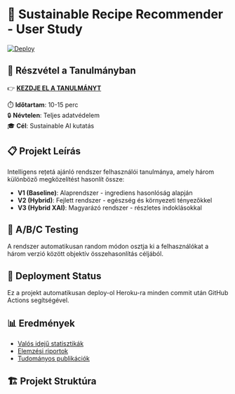 # 🌱 Sustainable Recipe Recommender - User Study

[![Deploy](https://github.com/YOUR_USERNAME/sustainable-recipe-recommender/actions/workflows/deploy.yml/badge.svg)](https://github.com/YOUR_USERNAME/sustainable-recipe-recommender/actions/workflows/deploy.yml)

## 🔬 Részvétel a Tanulmányban

👉 **[KEZDJE EL A TANULMÁNYT](https://your-app-name.herokuapp.com)**

⏱️ **Időtartam**: 10-15 perc  
🔒 **Névtelen**: Teljes adatvédelem  
🎓 **Cél**: Sustainable AI kutatás  

## 📋 Projekt Leírás

Intelligens rețetá ajánló rendszer felhasználói tanulmánya, amely három különböző megközelítést hasonlít össze:

- **V1 (Baseline)**: Alaprendszer - ingrediens hasonlóság alapján
- **V2 (Hybrid)**: Fejlett rendszer - egészség és környezeti tényezőkkel  
- **V3 (Hybrid XAI)**: Magyarázó rendszer - részletes indoklásokkal

## 🎯 A/B/C Testing

A rendszer automatikusan random módon osztja ki a felhasználókat a három verzió között objektív összehasonlítás céljából.

## 🚀 Deployment Status

Ez a projekt automatikusan deploy-ol Heroku-ra minden commit után GitHub Actions segítségével.

## 📊 Eredmények

- [Valós idejű statisztikák](https://your-app-name.herokuapp.com/admin/stats)
- [Elemzési riportok](results/)
- [Tudományos publikációk](docs/paper/)

## 🏗️ Projekt Struktúra
<!-- Updated for Heroku deployment - 2025-01-20 -->
